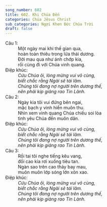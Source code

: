 ```yaml
---
song_number: 602
title: 602. Khi Chúa Đến
categories: Chúa Jêsus Christ
sub_categories: Ngợi Khen Đức Chúa Trời
draft: false
---
```

<dl><dt>Câu 1:</dt><dd data-verse="1">Một ngày mai khi thế gian qua, <br/>hoàn toàn thiêu trong lửa thái dương. <br/>Đời mau qua như ánh chớp kia, <br/>rồi cùng đi với Chúa vinh quang. </dd><dt>Điệp khúc:</dt><dd data-chorus="1"><em>Cứu Chúa ôi, lòng mừng vui vô cùng, <br/>biết chắc rằng Ngài sẽ tái lâm. <br/>Chúng tôi đang nợ người trên dương thế, <br/>nên phải kíp giảng rao Tin Lành. </em></dd><dt>Câu 2:</dt><dd data-verse="2">Ngày kia tôi vui đứng bên ngai, <br/>mặc bạch y vinh hiển muôn thu. <br/>Nhìn xem vinh quang Chúa chiếu soi lòa <br/>tình yêu Chúa đến muôn dân. </dd><dt>Điệp khúc:</dt><dd data-chorus="1"><em>Cứu Chúa ôi, lòng mừng vui vô cùng, <br/>biết chắc rằng Ngài sẽ tái lâm. <br/>Chúng tôi đang nợ người trên dương thế, <br/>nên phải kíp giảng rao Tin Lành. </em></dd><dt>Câu 3:</dt><dd data-verse="3">Rồi tai tôi nghe tiếng kêu vang, <br/>đồi cao kia rơi xuống tiêu tan. <br/>Ngàn sao trên cao thảy bay mau, <br/>muôn muôn lớp sóng lớn xôn xao. </dd><dt>Điệp khúc:</dt><dd data-chorus="1"><em>Cứu Chúa ôi, lòng mừng vui vô cùng, <br/>biết chắc rằng Ngài sẽ tái lâm. <br/>Chúng tôi đang nợ người trên dương thế, <br/>nên phải kíp giảng rao Tin Lành. </em></dd></dl>